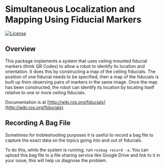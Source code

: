 
# Simultaneous Localization and Mapping Using Fiducial Markers
[![License](https://img.shields.io/badge/License-BSD_3--Clause-blue.svg)](LICENSE)

## Overview

This package implements a system that uses ceiling mounted
fiducial markers (think QR Codes) to allow a robot to identify
its location and orientation.  It does this by constructing
a map of the ceiling fiducials.  The position of one fiducial
needs to be specified, then a map of the fiducials is built 
up from observing pairs of markers in the same image. 
Once the map has been constructed, the robot can identify
its location by locating itself relative to one or more 
ceiling fiducials.

Documentation is at [http://wiki.ros.org/fiducials](http://wiki.ros.org/fiducials).

## Recording A Bag File

Sometimes for trobleshooting purposes it is useful to record a bag 
file to capture the exact data on the topics going into and out of 
fiducials.

To do this, while the system is running, run `rosbag record -a`.
You can upload this bag file to a file sharing service like Google
Drive and link to it in your issue, this will help us diagnose 
the problem. 
